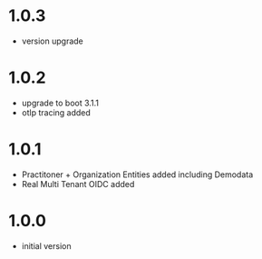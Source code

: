 # 1.0.3
- version upgrade

# 1.0.2
- upgrade to boot 3.1.1
- otlp tracing added

# 1.0.1
- Practitoner + Organization Entities added including Demodata
- Real Multi Tenant OIDC added

# 1.0.0
- initial version